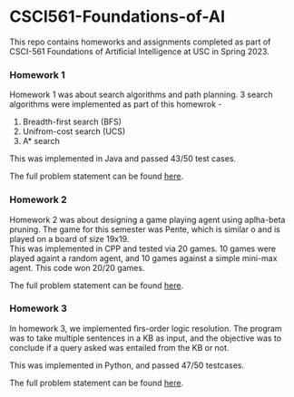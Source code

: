 # CSCI561-Foundations-of-AI
This repo contains homeworks and assignments completed as part of CSCI-561 Foundations of Artificial Intelligence at USC in Spring 2023.

### Homework 1
Homework 1 was about search algorithms and path planning. 3 search algorithms were implemented as part of this homewrok - 
1. Breadth-first search (BFS)
2. Unifrom-cost search (UCS)
3. A* search

This was implemented in Java and passed 43/50 test cases.

The full problem statement can be found [here](./Homework%201%20-%20Search%20Algorithms/hw1-csci561-sp23.pdf).

### Homework 2
Homework 2 was about designing a game playing agent using aplha-beta pruning. The game for this semester was Pente, which is similar o and is played on a board of size 19x19.   
This was implemented in CPP and tested via 20 games. 10 games were played againt a random agent, and 10 games against a simple mini-max agent. 
This code won 20/20 games.

The full problem statement can be found [here](./Homework%202%20-%20Game%20Playing%20Agent/hw2-csci561-sp23.pdf).

### Homework 3
In homework 3, we implemented firs-order logic resolution. The program was to take multiple sentences in a KB as input, and the objective was to conclude if a query asked was entailed from the KB or not. 

This was implemented in Python, and passed 47/50 testcases. 

The full problem statement can be found [here](./Homework%203%20-%20First-Order%20Logic/hw3-csci561-sp23.pdf).

